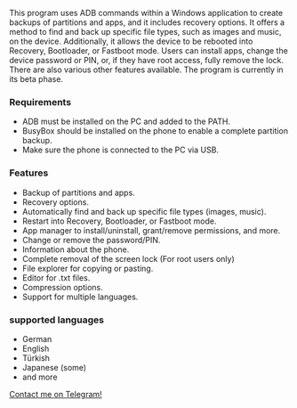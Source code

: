 This program uses ADB commands within a Windows application to create backups of partitions and apps, and it includes recovery options. It offers a method to find and back up specific file types, such as images and music, on the device. Additionally, it allows the device to be rebooted into Recovery, Bootloader, or Fastboot mode. Users can install apps, change the device password or PIN, or, if they have root access, fully remove the lock. There are also various other features available. The program is currently in its beta phase.

### Requirements
- ADB must be installed on the PC and added to the PATH.
- BusyBox should be installed on the phone to enable a complete partition backup.
- Make sure the phone is connected to the PC via USB.

### Features
- Backup of partitions and apps.
- Recovery options.
- Automatically find and back up specific file types (images, music).
- Restart into Recovery, Bootloader, or Fastboot mode.
- App manager to install/uninstall, grant/remove permissions, and more.
- Change or remove the password/PIN.
- Information about the phone.
- Complete removal of the screen lock (For root users only)
- File explorer for copying or pasting.
- Editor for .txt files.
- Compression options.
- Support for multiple languages.

### supported languages
- German
- English
- Türkish
- Japanese (some)
- and more

[Contact me on Telegram!](https://t.me/Escape089)

